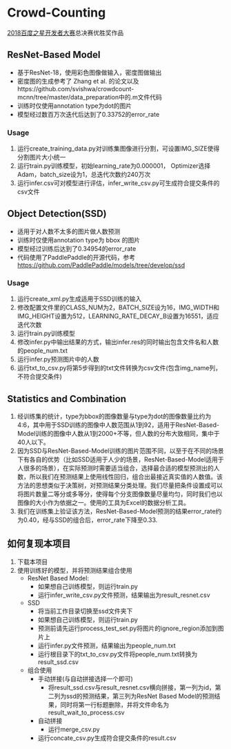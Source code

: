 # Crowd-Counting
[2018百度之星开发者大赛](http://star.baidu.com/developer.html)总决赛优胜奖作品
## ResNet-Based Model

- 基于ResNet-18，使用彩色图像做输入，密度图做输出
- 密度图的生成参考了 Zhang et al. 的论文以及https://github.com/svishwa/crowdcount-mcnn/tree/master/data_preparation中的.m文件代码
- 训练时仅使用annotation type为dot的图片
- 模型经过数百万次迭代后达到了0.33752的error_rate

### Usage

1. 运行create_training_data.py对训练集图像进行分割，可设置IMG_SIZE使得分割图片大小统一
2. 运行train.py训练模型，初始learning_rate为0.000001， Optimizer选择Adam，batch_size设为1，总迭代次数约240万次
3. 运行infer.csv可对模型进行评估，infer_write_csv.py可生成符合提交条件的csv文件

## Object Detection(SSD)

- 适用于对人数不太多的图片做人数预测
- 训练时仅使用annotation type为 bbox 的图片
- 模型经过训练后达到了0.34954的error_rate
- 代码使用了PaddlePaddle的开源代码，参考 https://github.com/PaddlePaddle/models/tree/develop/ssd

### Usage

1. 运行create_xml.py生成适用于SSD训练的输入
2. 修改配置文件里的CLASS_NUM为2，BATCH_SIZE设为16，IMG_WIDTH和IMG_HEIGHT设置为512，LEARNING_RATE_DECAY_B设置为16551，适应迭代次数
3. 运行train.py训练模型
4. 修改infer.py中输出结果的方式，输出infer.res的同时输出包含文件名和人数的people_num.txt
5. 运行infer.py预测图片中的人数
6. 运行txt_to_csv.py将第5步得到的txt文件转换为csv文件(包含img_name列，不符合提交条件)

## Statistics and Combination

1. 经训练集的统计，type为bbox的图像数量与type为dot的图像数量比约为4:6，其中用于SSD训练的图像中人数范围从1到92，适用于ResNet-Based-Model训练的图像中人数从1到2000+不等，但人数的分布大致相同，集中于40人以下。
2. 因为SSD与ResNet-Based-Model训练的图片范围不同，以至于在不同的场景下有各自的优势（比如SSD适用于人少的场景，ResNet-Based-Model适用于人很多的场景），在实际预测时需要适当组合，选择最合适的模型预测出的人数，所以我们在预测结果上使用线性回归，组合出最接近真实值的人数值。该方法的思想类似于决策树，对预测结果分类处理。我们尽量把条件设置成可以将图片数量二等分或多等分，使得每个分支图像数量尽量均匀，同时我们也以图像的大小作为依据之一。使用的工具为Excel的数据分析工具。
3. 我们在训练集上验证该方法，ResNet-Based-Model预测的结果error_rate约为0.40，经与SSD的组合后，error_rate下降至0.33.


## 如何复现本项目

1. 下载本项目
2. 使用训练好的模型，并将预测结果组合使用
   - ResNet Based Model:
     - 如果想自己训练模型，则运行train.py
     - 运行infer_write_csv.py文件预测，结果输出为result_resnet.csv
   - SSD
     - 将当前工作目录切换至ssd文件夹下
     - 如果想自己训练模型，则运行train.py
     - 预测前请先运行process_test_set.py将图片的ignore_region添加到图片上
     - 运行infer.py文件预测，结果输出为people_num.txt
     - 运行根目录下的txt_to_csv.py文件将people_num.txt转换为result_ssd.csv
   - 组合使用
     - 手动拼接(与自动拼接选择一个即可)
       - 将result_ssd.csv与result_resnet.csv横向拼接，第一列为id，第二列为ssd的预测结果，第三列为ResNet Based Model的预测结果，同时将第一行标题删除，并将文件命名为result_wait_to_process.csv
     - 自动拼接
       - 运行merge_csv.py
     - 运行concate_csv.py生成符合提交条件的result.csv